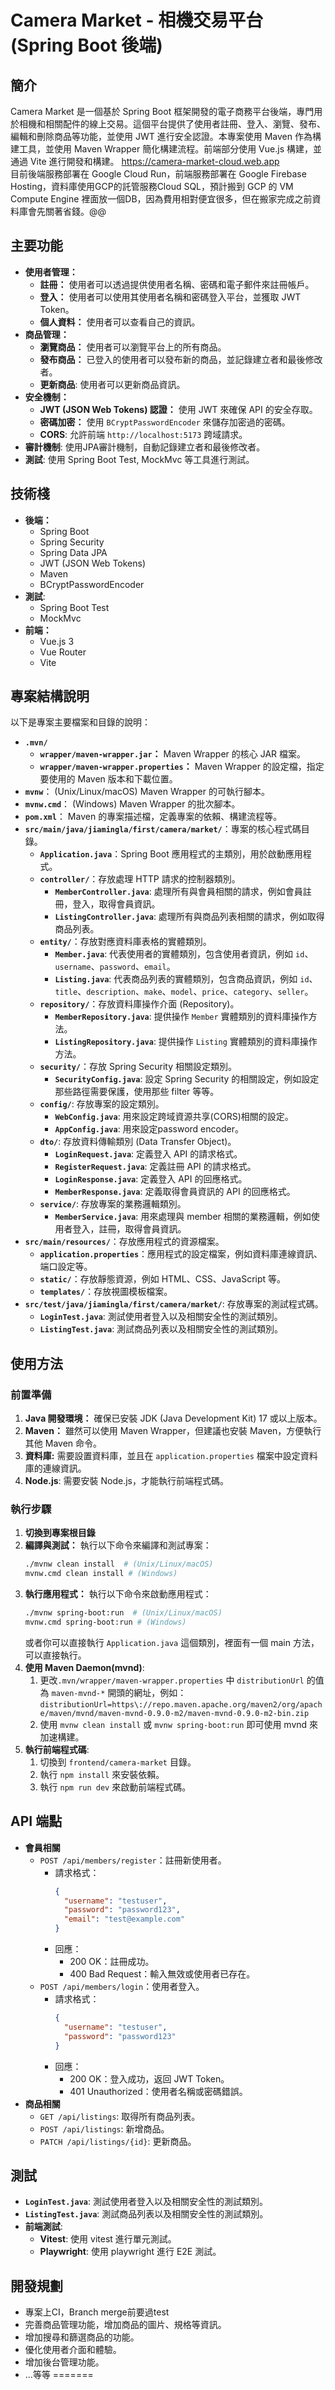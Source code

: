 # Camera Market - 相機交易平台 (Spring Boot 後端)

## 簡介

Camera Market 是一個基於 Spring Boot 框架開發的電子商務平台後端，專門用於相機和相關配件的線上交易。這個平台提供了使用者註冊、登入、瀏覽、發布、編輯和刪除商品等功能，並使用 JWT 進行安全認證。本專案使用 Maven 作為構建工具，並使用 Maven Wrapper 簡化構建流程。前端部分使用 Vue.js 構建，並通過 Vite 進行開發和構建。
https://camera-market-cloud.web.app  
目前後端服務部署在 Google Cloud Run，前端服務部署在 Google Firebase Hosting，資料庫使用GCP的託管服務Cloud SQL，預計搬到 GCP 的 VM Compute Engine 裡面放一個DB，因為費用相對便宜很多，但在搬家完成之前資料庫會先關著省錢。@@

## 主要功能

*   **使用者管理：**
    *   **註冊：** 使用者可以透過提供使用者名稱、密碼和電子郵件來註冊帳戶。
    *   **登入：** 使用者可以使用其使用者名稱和密碼登入平台，並獲取 JWT Token。
    *   **個人資料：** 使用者可以查看自己的資訊。
*   **商品管理：**
    *   **瀏覽商品：** 使用者可以瀏覽平台上的所有商品。
    *   **發布商品：** 已登入的使用者可以發布新的商品，並記錄建立者和最後修改者。
    * **更新商品**: 使用者可以更新商品資訊。
*   **安全機制：**
    *   **JWT (JSON Web Tokens) 認證：** 使用 JWT 來確保 API 的安全存取。
    *   **密碼加密：** 使用 `BCryptPasswordEncoder` 來儲存加密過的密碼。
    * **CORS**: 允許前端 `http://localhost:5173` 跨域請求。
* **審計機制**: 使用JPA審計機制，自動記錄建立者和最後修改者。
* **測試**: 使用 Spring Boot Test, MockMvc 等工具進行測試。

## 技術棧

*   **後端：**
    *   Spring Boot
    *   Spring Security
    *   Spring Data JPA
    *   JWT (JSON Web Tokens)
    *   Maven
    *   BCryptPasswordEncoder
* **測試**:
    * Spring Boot Test
    * MockMvc
*   **前端：**
    *   Vue.js 3
    *   Vue Router
    *   Vite

## 專案結構說明

以下是專案主要檔案和目錄的說明：

*   **`.mvn/`**
    *   **`wrapper/maven-wrapper.jar`：** Maven Wrapper 的核心 JAR 檔案。
    *   **`wrapper/maven-wrapper.properties`：** Maven Wrapper 的設定檔，指定要使用的 Maven 版本和下載位置。
*   **`mvnw`**： (Unix/Linux/macOS) Maven Wrapper 的可執行腳本。
*   **`mvnw.cmd`**： (Windows) Maven Wrapper 的批次腳本。
*   **`pom.xml`**： Maven 的專案描述檔，定義專案的依賴、構建流程等。
*   **`src/main/java/jiamingla/first/camera/market/`**：專案的核心程式碼目錄。
    *   **`Application.java`**：Spring Boot 應用程式的主類別，用於啟動應用程式。
    *   **`controller/`**：存放處理 HTTP 請求的控制器類別。
        *   **`MemberController.java`**: 處理所有與會員相關的請求，例如會員註冊，登入，取得會員資訊。
        *   **`ListingController.java`**: 處理所有與商品列表相關的請求，例如取得商品列表。
    *   **`entity/`**：存放對應資料庫表格的實體類別。
        *   **`Member.java`**: 代表使用者的實體類別，包含使用者資訊，例如 `id`、`username`、`password`、`email`。
        *   **`Listing.java`**: 代表商品列表的實體類別，包含商品資訊，例如 `id`、`title`、`description`、`make`、`model`、`price`、`category`、`seller`。
    *   **`repository/`**：存放資料庫操作介面 (Repository)。
        *   **`MemberRepository.java`**: 提供操作 `Member` 實體類別的資料庫操作方法。
        *   **`ListingRepository.java`**: 提供操作 `Listing` 實體類別的資料庫操作方法。
    *   **`security/`**：存放 Spring Security 相關設定類別。
        *   **`SecurityConfig.java`**: 設定 Spring Security 的相關設定，例如設定那些路徑需要保護，使用那些 filter 等等。
    *   **`config/`**: 存放專案的設定類別。
        *   **`WebConfig.java`**: 用來設定跨域資源共享(CORS)相關的設定。
        *   **`AppConfig.java`**: 用來設定password encoder。
    *   **`dto/`**: 存放資料傳輸類別 (Data Transfer Object)。
        *   **`LoginRequest.java`**: 定義登入 API 的請求格式。
        *   **`RegisterRequest.java`**: 定義註冊 API 的請求格式。
        *   **`LoginResponse.java`**: 定義登入 API 的回應格式。
        *   **`MemberResponse.java`**: 定義取得會員資訊的 API 的回應格式。
    *   **`service/`**: 存放專案的業務邏輯類別。
        *   **`MemberService.java`**: 用來處理與 member 相關的業務邏輯，例如使用者登入，註冊，取得會員資訊。
*   **`src/main/resources/`**：存放應用程式的資源檔案。
    *   **`application.properties`**：應用程式的設定檔案，例如資料庫連線資訊、端口設定等。
    *   **`static/`**：存放靜態資源，例如 HTML、CSS、JavaScript 等。
    *   **`templates/`**：存放視圖模板檔案。
* **`src/test/java/jiamingla/first/camera/market/`**: 存放專案的測試程式碼。
  * **`LoginTest.java`**: 測試使用者登入以及相關安全性的測試類別。
  * **`ListingTest.java`**: 測試商品列表以及相關安全性的測試類別。

## 使用方法

### 前置準備

1.  **Java 開發環境：** 確保已安裝 JDK (Java Development Kit) 17 或以上版本。
2.  **Maven：** 雖然可以使用 Maven Wrapper，但建議也安裝 Maven，方便執行其他 Maven 命令。
3.  **資料庫:** 需要設置資料庫，並且在 `application.properties` 檔案中設定資料庫的連線資訊。
4. **Node.js**: 需要安裝 Node.js，才能執行前端程式碼。

### 執行步驟

1.  **切換到專案根目錄**
2.  **編譯與測試：** 執行以下命令來編譯和測試專案：
    ```bash
    ./mvnw clean install  # (Unix/Linux/macOS)
    mvnw.cmd clean install # (Windows)
    ```
3.  **執行應用程式：** 執行以下命令來啟動應用程式：
    ```bash
    ./mvnw spring-boot:run  # (Unix/Linux/macOS)
    mvnw.cmd spring-boot:run # (Windows)
    ```
    或者你可以直接執行 `Application.java` 這個類別，裡面有一個 main 方法，可以直接執行。
4. **使用 Maven Daemon(mvnd)**:
    1. 更改`.mvn/wrapper/maven-wrapper.properties` 中 `distributionUrl` 的值為 `maven-mvnd-*` 開頭的網址，例如：`distributionUrl=https\://repo.maven.apache.org/maven2/org/apache/maven/mvnd/maven-mvnd-0.9.0-m2/maven-mvnd-0.9.0-m2-bin.zip`
    2. 使用 `mvnw clean install` 或 `mvnw spring-boot:run` 即可使用 mvnd 來加速構建。
5. **執行前端程式碼**:
    1. 切換到 `frontend/camera-market` 目錄。
    2. 執行 `npm install` 來安裝依賴。
    3. 執行 `npm run dev` 來啟動前端程式碼。

## API 端點

*   **會員相關**
    *   `POST /api/members/register`：註冊新使用者。
        *   請求格式：
            ```json
            {
              "username": "testuser",
              "password": "password123",
              "email": "test@example.com"
            }
            ```
        *   回應：
            *   200 OK：註冊成功。
            *   400 Bad Request：輸入無效或使用者已存在。
    *   `POST /api/members/login`：使用者登入。
        *   請求格式：
            ```json
            {
              "username": "testuser",
              "password": "password123"
            }
            ```
        *   回應：
            *   200 OK：登入成功，返回 JWT Token。
            *   401 Unauthorized：使用者名稱或密碼錯誤。
* **商品相關**
    * `GET /api/listings`: 取得所有商品列表。
    * `POST /api/listings`: 新增商品。
    * `PATCH /api/listings/{id}`: 更新商品。

## 測試

* **`LoginTest.java`**: 測試使用者登入以及相關安全性的測試類別。
* **`ListingTest.java`**: 測試商品列表以及相關安全性的測試類別。
* **前端測試**:
    * **Vitest**: 使用 vitest 進行單元測試。
    * **Playwright**: 使用 playwright 進行 E2E 測試。

## 開發規劃

*   專案上CI，Branch merge前要過test
*   完善商品管理功能，增加商品的圖片、規格等資訊。
*   增加搜尋和篩選商品的功能。
*   優化使用者介面和體驗。
*   增加後台管理功能。
* ...等等
=======
